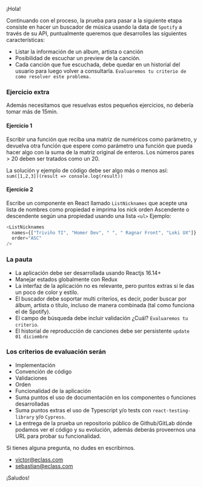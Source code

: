 ¡Hola!

Continuando con el proceso, la prueba para pasar a la siguiente etapa consiste en hacer un buscador de música usando la data de `Spotify` a través de su API, puntualmente queremos que desarrolles las siguientes características:

- Listar la información de un album, artista o canción
- Posibilidad de escuchar un preview de la canción.
- Cada canción que fue escuchada, debe quedar en un historial del usuario para luego volver a consultarla. `Evaluaremos tu criterio de como resolver este problema.`

### Ejercicio extra

Además necesitamos que resuelvas estos pequeños ejercicios, no debería tomar más de 15min.

#### Ejercicio 1

Escribir una función que reciba una matriz de numéricos como parámetro, y devuelva otra función que espere como parámetro una función que pueda hacer algo con la suma de la matriz original de enteros. Los números pares > 20 deben ser tratados como un 20.

La solución y ejemplo de código debe ser algo más o menos así: `sum([1,2,3])(result => console.log(result))`

#### Ejercicio 2

Escribe un componente en React llamado `ListNicknames` que acepte una lista de nombres como propiedad e imprima los nick orden Ascendente o descendente según una propiedad usando una lista `<ul>`
Ejemplo:

```js
<ListNicknames
  names={["Triviño TI", "Homer Dev", " ", " Ragnar Front", "Loki UX"]}
  order="ASC"
/>
```

### La pauta

- La aplicación debe ser desarrollada usando Reactjs 16.14+
- Manejar estados globalmente con Redux
- La interfaz de la aplicación no es relevante, pero puntos extras si le das un poco de color y estilo.
- El buscador debe soportar multi criterios, es decir, poder buscar por álbum, artista o título, incluso de manera combinada (tal como funciona el de Spotify).
- El campo de búsqueda debe incluir validación ¿Cuál? `Evaluaremos tu criterio`.
- El historial de reproducción de canciones debe ser persistente `update 01 diciembre`

### Los criterios de evaluación serán

- Implementación
- Convención de código
- Validaciones
- Orden
- Funcionalidad de la aplicación
- Suma puntos el uso de documentación en los componentes o funciones desarrolladas
- Suma puntos extras el uso de Typescript y/o tests con `react-testing-library` y/o `Cypress`.
- La entrega de la prueba un repositorio público de Github/GitLab dónde podamos ver el código y su evolución, además deberás proveernos una URL para probar su funcionalidad.

Si tienes alguna pregunta, no dudes en escribirnos.

- victor@eclass.com
- sebastian@eclass.com

¡Saludos!
